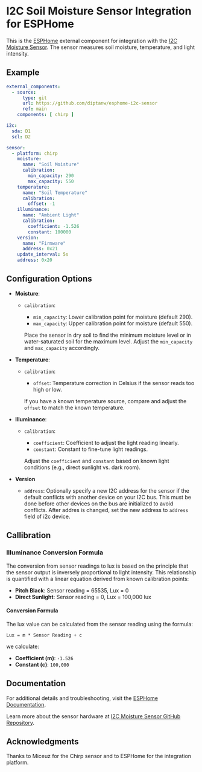 # I2C Soil Moisture Sensor Integration for ESPHome

This is the [ESPHome](https://github.com/esphome/esphome) external component for integration with the [I2C Moisture Sensor](https://github.com/Miceuz/i2c-moisture-sensor). The sensor measures soil moisture, temperature, and light intensity.

## Example

```yaml
external_components:
  - source:
      type: git
      url: https://github.com/diptanw/esphome-i2c-sensor
      ref: main
    components: [ chirp ]

i2c:
  sda: D1
  scl: D2

sensor:
  - platform: chirp
    moisture:
      name: "Soil Moisture"
      calibration:
        min_capacity: 290
        max_capacity: 550
    temperature:
      name: "Soil Temperature"
      calibration:
        offset: -1
    illuminance:
      name: "Ambient Light"
      calibration:
        coefficient: -1.526
        constant: 100000
    version:
      name: "Firmware"
      address: 0x21
    update_interval: 5s
    address: 0x20
```

## Configuration Options

- **Moisture**:
  - `calibration`:
    - `min_capacity`: Lower calibration point for moisture (default 290).
    - `max_capacity`: Upper calibration point for moisture (default 550).

    Place the sensor in dry soil to find the minimum moisture level or in water-saturated soil for the maximum level. Adjust the `min_capacity` and `max_capacity` accordingly.

- **Temperature**:
  - `calibration`:
    - `offset`: Temperature correction in Celsius if the sensor reads too high or low.

    If you have a known temperature source, compare and adjust the `offset` to match the known temperature.

- **Illuminance**:
  - `calibration`:
    - `coefficient`: Coefficient to adjust the light reading linearly.
    - `constant`: Constant to fine-tune light readings.

    Adjust the `coefficient` and `constant` based on known light conditions (e.g., direct sunlight vs. dark room).

- **Version**
  - `address`: Optionally specify a new I2C address for the sensor if the default conflicts with another device on your I2C bus. This must be done before other devices on the bus are initialized to avoid conflicts. After addres is changed, set the new address to `address` field of i2c device.

## Callibration

### Illuminance Conversion Formula

The conversion from sensor readings to lux is based on the principle that the sensor output is inversely proportional to light intensity. This relationship is quantified with a linear equation derived from known calibration points:

- **Pitch Black**: Sensor reading = 65535, Lux = 0
- **Direct Sunlight**: Sensor reading = 0, Lux = 100,000 lux

#### Conversion Formula

The lux value can be calculated from the sensor reading using the formula:

```Lux = m * Sensor Reading + c```

we calculate:

- **Coefficient (m)**: `-1.526`
- **Constant (c)**: `100,000`

## Documentation

For additional details and troubleshooting, visit the [ESPHome Documentation](https://esphome.io).

Learn more about the sensor hardware at [I2C Moisture Sensor GitHub Repository](https://github.com/Miceuz/i2c-moisture-sensor).

## Acknowledgments

Thanks to Miceuz for the Chirp sensor and to ESPHome for the integration platform.
